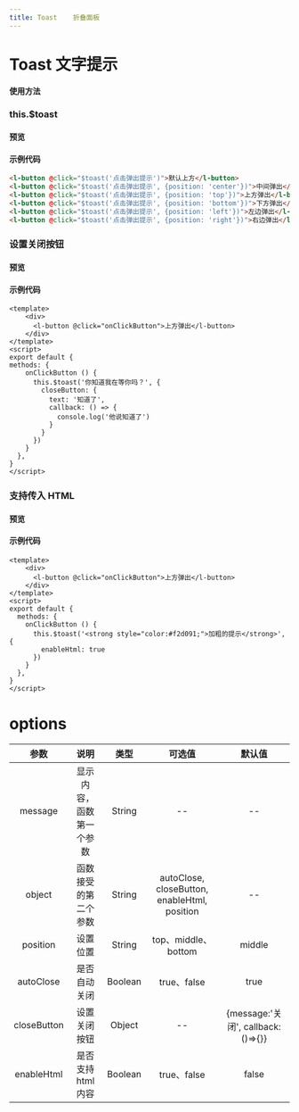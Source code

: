```yaml
---
title: Toast    折叠面板
---
```

# Toast 文字提示

**使用方法**

### this.$toast

#### 预览

<ClientOnly>
<ToastDemo></ToastDemo>
</ClientOnly>

#### 示例代码

``` html
<l-button @click="$toast('点击弹出提示')">默认上方</l-button>
<l-button @click="$toast('点击弹出提示', {position: 'center'})">中间弹出</l-button>
<l-button @click="$toast('点击弹出提示', {position: 'top'})">上方弹出</l-button>
<l-button @click="$toast('点击弹出提示', {position: 'bottom'})">下方弹出</l-button>
<l-button @click="$toast('点击弹出提示', {position: 'left'})">左边弹出</l-button>
<l-button @click="$toast('点击弹出提示', {position: 'right'})">右边弹出</l-button>
```

### 设置关闭按钮

#### 预览

<ClientOnly>
<ToastDemo1></ToastDemo1>
</ClientOnly>

#### 示例代码

```vue
<template>
    <div>
      <l-button @click="onClickButton">上方弹出</l-button>
    </div>
</template>
<script>
export default {
methods: {
    onClickButton () {
      this.$toast('你知道我在等你吗？', {
        closeButton: {
          text: '知道了',
          callback: () => {
            console.log('他说知道了')
          }
        }
      })
    }
  },
}
</script>
```

### 支持传入 HTML

#### 预览

<ClientOnly>
<ToastDemo2></ToastDemo2>
</ClientOnly>

#### 示例代码

```vue
<template>
    <div>
      <l-button @click="onClickButton">上方弹出</l-button>
    </div>
</template>
<script>
export default {
  methods: {
    onClickButton () {
      this.$toast('<strong style="color:#f2d091;">加粗的提示</strong>', {
        enableHtml: true
      })
    }
  },
}
</script>
```


# options
|参数| 说明 |  类型  | 可选值 | 默认值 |
| :-------------: |:-------------:| :-----:|:-----:|:-----:|
| message | 显示内容，函数第一个参数 |    String | --| --|
| object | 函数接受的第二个参数 |    String | autoClose, closeButton, enableHtml, position| --|
| position | 设置位置 |    String | top、middle、bottom| middle|
|autoClose|是否自动关闭|Boolean|true、false|true|
| closeButton | 设置关闭按钮      |  Object |--| {message:'关闭', callback:()=>{}}
|enableHtml|是否支持html内容|Boolean|true、false|false|